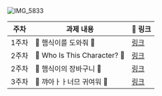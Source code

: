![IMG_5833](https://user-images.githubusercontent.com/79238676/162111804-2dd8066f-09df-4b4f-ad8d-96cc7cfba8cd.PNG)

|주차|과제 내용|🔗 링크|
|------|---|---|
|1주차|🍔 햄식이를 도와줘 🍔|[링크](https://github.com/THE-SOPT-WEB/hongSeoHee/pull/3)|
|2주차| 🏰 Who Is This Character? 🏰 |[링크](https://github.com/THE-SOPT-WEB/hongSeoHee/pull/4)|
|2주차|🛒 햄식이의 장바구니 🛒  |[링크](https://github.com/THE-SOPT-WEB/hongSeoHee/pull/5)|
| 3주차|💖 꺄아ㅏㅏ너므 귀여워 💖|[링크](https://github.com/THE-SOPT-WEB/hongSeoHee/pull/6)|
